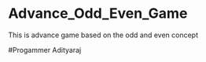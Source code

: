 # Advance_Odd_Even_Game
This is advance game based on the odd and even concept

#Progammer
Adityaraj
